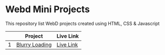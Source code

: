 # Webd Mini Projects
This repository list WebD projects created using HTML, CSS & Javascript

| | Project                   | Live Link |
|-|---------------------------|-----------|
|1| [Blurry Loading](https://github.com/black-cat01/Blurry_Loading)            | [Live Link](https://black-cat01.github.io/Blurry_Loading/) |
